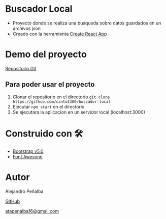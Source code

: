# Buscador Local
- Proyecto donde se realiza una busqueda sobre datos guardados en un archivos json
- Creado con la herramienta [Create React App](https://github.com/facebook/create-react-app)

# Demo del proyecto
[Repositorio Git](https://github.com/canto1380/buscador-local)
## Para poder usar el proyecto
1. Clonar el repositorio en el directorio `git clone https://github.com/canto1380/buscador-local`
2. Ejecutar `npm start` en el directorio
3. Se ejecutara la aplicacion en un servidor local (localhost:3000)

# Construido con 🛠
- [Bootstrap v5.0](`https://getbootstrap.com/docs/5.0/getting-started/introduction/`)
- [Font Awesone](https://fontawesome.com/)

# Autor
Alejandro Peñalba

[GitHub](https://github.com/canto1380)

atapenalba16@gmail.com